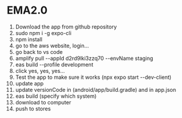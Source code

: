 # EMA2.0

1. Download the app from github repository
2. sudo npm i -g expo-cli
3. npm install
4. go to the aws website, login...
5. go back to vs code
6. amplify pull --appId d2rd9lki3zzq70 --envName staging
7. eas build --profile development
8. click yes, yes, yes...
9. Test the app to make sure it works (npx expo start --dev-client)
10. update app
11. update versionCode in (android/app/build.gradle) and in app.json
12. eas build (specify which system)
13. download to computer
14. push to stores
